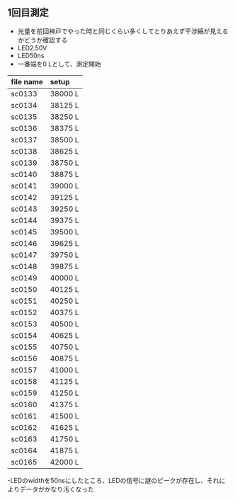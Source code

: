 ## 1回目測定
- 光量を前回神戸でやった時と同じくらい多くしてとりあえず干渉縞が見えるかどうか確認する<br>
- LED2.50V<br>
- LED50ns<br>
- 一番端を0 Lとして、測定開始<br>

|file name| setup   |
|:--------|:--------|
|sc0133|38000 L|
|sc0134|38125 L|
|sc0135|38250 L|
|sc0136|38375 L|
|sc0137|38500 L|
|sc0138|38625 L|
|sc0139|38750 L|
|sc0140|38875 L|
|sc0141|39000 L|
|sc0142|39125 L|
|sc0143|39250 L|
|sc0144|39375 L|
|sc0145|39500 L|
|sc0146|39625 L|
|sc0147|39750 L|
|sc0148|39875 L|
|sc0149|40000 L|
|sc0150|40125 L|
|sc0151|40250 L|
|sc0152|40375 L|
|sc0153|40500 L|
|sc0154|40625 L|
|sc0155|40750 L|
|sc0156|40875 L|
|sc0157|41000 L|
|sc0158|41125 L|
|sc0159|41250 L|
|sc0160|41375 L|
|sc0161|41500 L|
|sc0162|41625 L|
|sc0163|41750 L|
|sc0164|41875 L|
|sc0165|42000 L| 

-LEDのwidthを50nsにしたところ、LEDの信号に謎のピークが存在し、それによりデータがかなり汚くなった

